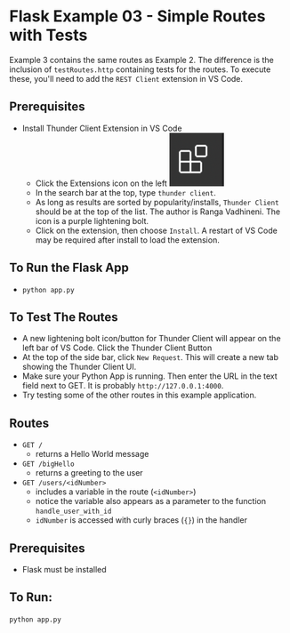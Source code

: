 # Flask Example 03 - Simple Routes with Tests

Example 3 contains the same routes as Example 2.  The difference is the inclusion of `testRoutes.http` containing tests for the routes. To execute these, you'll need to add the `REST Client` extension in VS Code. 

## Prerequisites
- Install Thunder Client Extension in VS Code
  - Click the Extensions icon on the left ![the extension icon](images/ext-icon.png)
  - In the search bar at the top, type `thunder client`. 
  - As long as results are sorted by popularity/installs, `Thunder Client` should be at the top of the list. The author is Ranga Vadhineni.  The icon is a purple lightening bolt.
  - Click on the extension, then choose `Install`.  A restart of VS Code may be required after install to load the extension. 

## To Run the Flask App
- `python app.py`

## To Test The Routes
- A new lightening bolt icon/button for Thunder Client will appear on the left bar of VS Code.  Click the Thunder Client Button
- At the top of the side bar, click `New Request`.  This will create a new tab showing the Thunder Client UI. 
- Make sure your Python App is running.  Then enter the URL in the text field next to GET.  It is probably `http://127.0.0.1:4000`. 
- Try testing some of the other routes in this example application.

## Routes
- `GET /`
  - returns a Hello World message
- `GET /bigHello`
  - returns a greeting to the user
- `GET /users/<idNumber>`
  - includes a variable in the route (`<idNumber>`) 
  - notice the variable also appears as a parameter to the function `handle_user_with_id`
  - `idNumber` is accessed with curly braces (`{}`) in the handler

## Prerequisites
- Flask must be installed

## To Run:
`python app.py`